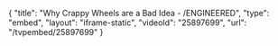 {
    "title": "Why Crappy Wheels are a Bad Idea - \/ENGINEERED",
    "type": "embed",
    "layout": "iframe-static",
    "videoId": "25897699",
    "url": "\/tvpembed\/25897699"
}